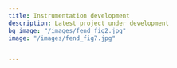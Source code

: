 ```yaml
---
title: Instrumentation development
description: Latest project under development
bg_image: "/images/fend_fig2.jpg"
image: "/images/fend_fig7.jpg"


---
```

